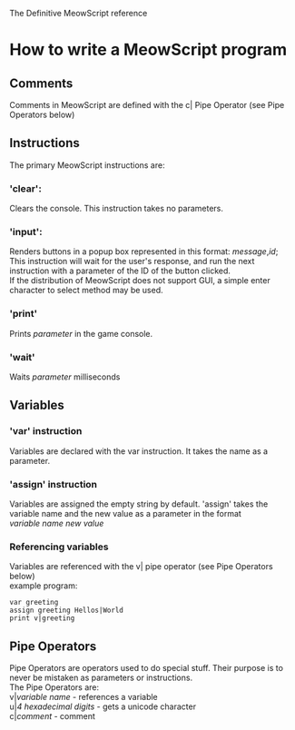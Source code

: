 The Definitive MeowScript reference
  
# How to write a MeowScript program
## Comments
Comments in MeowScript are defined with the c| Pipe Operator (see Pipe Operators below)

## Instructions
The primary MeowScript instructions are:
### 'clear':
Clears the console. This instruction takes no parameters.

### 'input':
Renders buttons in a popup box represented in this format:
*message*,*id*;
This instruction will wait for the user's response, and run the next instruction with a parameter of the ID of the button clicked.  
If the distribution of MeowScript does not support GUI, a simple enter character to select method may be used.

### 'print'
Prints *parameter* in the game console.

### 'wait'
Waits *parameter* milliseconds

## Variables
### 'var' instruction
Variables are declared with the var instruction. It takes the name as a parameter.

### 'assign' instruction
Variables are assigned the empty string by default. 'assign' takes the variable name and the new value as a parameter in the format  
*variable name* *new value*

### Referencing variables
Variables are referenced with the v| pipe operator (see Pipe Operators below)  
example program:
```
var greeting
assign greeting Hellos|World
print v|greeting
```

## Pipe Operators
Pipe Operators are operators used to do special stuff. Their purpose is to never be mistaken as parameters or instructions.  
The Pipe Operators are:  
v|*variable name* - references a variable  
u|*4 hexadecimal digits* - gets a unicode character  
c|*comment* - comment
